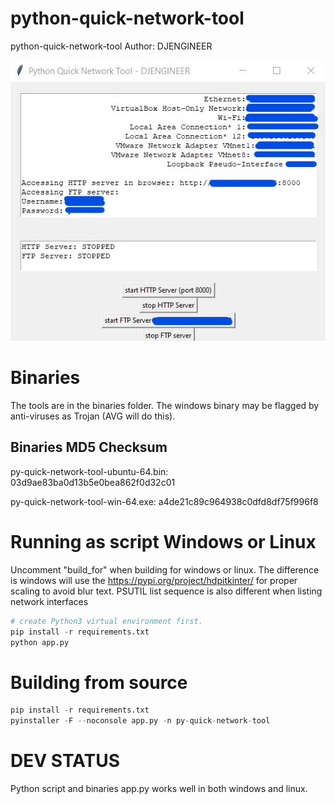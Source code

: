 # python-quick-network-tool
python-quick-network-tool
Author: DJENGINEER

![python quick network tool](https://github.com/djengineer/python-quick-network-tool/blob/main/screenshot.jpg?raw=true)



# Binaries
The tools are in the binaries folder. The windows binary may be flagged by anti-viruses as Trojan (AVG will do this). 

## Binaries MD5 Checksum
py-quick-network-tool-ubuntu-64.bin: 03d9ae83ba0d13b5e0bea862f0d32c01

py-quick-network-tool-win-64.exe: a4de21c89c964938c0dfd8df75f996f8


# Running as script Windows or Linux

Uncomment "build_for" when building for windows or linux.
The difference is windows will use the https://pypi.org/project/hdpitkinter/ for proper scaling to avoid blur text. PSUTIL list sequence is also different when listing network interfaces

```python
# create Python3 virtual environment first.
pip install -r requirements.txt
python app.py

```

# Building from source
```python
pip install -r requirements.txt
pyinstaller -F --noconsole app.py -n py-quick-network-tool

```



# DEV STATUS

Python script and binaries app.py works well in both windows and linux.




